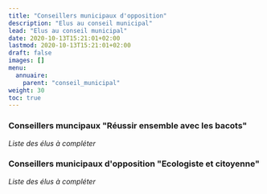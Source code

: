 ```yaml
---
title: "Conseillers municipaux d'opposition"
description: "Elus au conseil municipal"
lead: "Elus au conseil municipal"
date: 2020-10-13T15:21:01+02:00
lastmod: 2020-10-13T15:21:01+02:00
draft: false
images: []
menu:
  annuaire:
    parent: "conseil_municipal"
weight: 30
toc: true
---
```


### Conseillers muncipaux "Réussir ensemble avec les bacots"
*Liste des élus à compléter*

### Conseillers municipaux d'opposition "Ecologiste et citoyenne"
*Liste des élus à compléter*